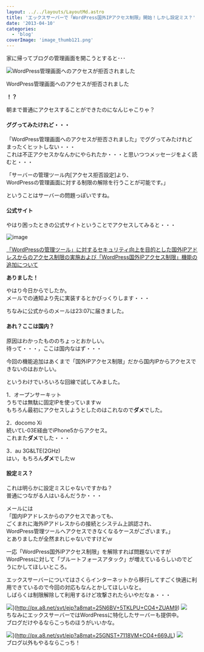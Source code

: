 ```yaml
---
layout: ../../layouts/LayoutMd.astro
title: 'エックスサーバーで「WordPress国外IPアクセス制限」開始！しかし設定ミス？'
date: '2013-04-10'
categories:
  - 'blog'
coverImage: 'image_thumb121.png'
---
```


家に帰ってブログの管理画面を開こうとすると･･･

![WordPress管理画面へのアクセスが拒否されました](/archive/images/image_thumb12.png 'WordPress管理画面へのアクセスが拒否されました')

WordPress管理画面へのアクセスが拒否されました

**！？**

朝まで普通にアクセスすることができたのになんじゃこりゃ？

#### ググってみたけれど・・・

「WordPress管理画面へのアクセスが拒否されました」でググってみたけれどまったくヒットしない・・・  
これは不正アクセスかなんかにやられたか・・・と思いつつメッセージをよく読むと・・・

「サーバーの管理ツール内\[アクセス拒否設定\]より、  
WordPressの管理画面に対する制限の解除を行うことが可能です。」

ということはサーバーの問題っぽいですね。

#### 公式サイト

やはり困ったときの公式サイトということでアクセスしてみると・・・

![image](/archive/images/image_thumb13.png 'image')

[「WordPressの管理ツール」に対するセキュリティ向上を目的とした国外IPアドレスからのアクセス制限の実施および「WordPress国外IPアクセス制限」機能の追加について](http://www.xserver.ne.jp/news_detail.php?view_id=1633)

**ありました！**

やはり今日からでしたか。  
メールでの通知より先に実装するとかびっくりします・・・

ちなみに公式からのメールは23:07に届きました。

#### あれ？ここは国内？

原因はわかったもののちょっとおかしい。  
待って・・・，ここは国内なはず・・・

今回の機能追加はあくまで「国外IPアクセス制限」だから国内IPからアクセスできないのはおかしい。

というわけでいろいろな回線で試してみました。

1．オープンサーキット  
うちでは無駄に固定IPを使っていますｗ  
もちろん最初にアクセスしようとしたのはこれなので**ダメ**でした。

2．docomo Xi  
続いてL-03E経由でiPhone5からアクセス。  
これまた**ダメ**でした・・・

3．au 3G&LTE(2GHz)  
はい，もちろん**ダメ**でしたｗ

#### 設定ミス？

これは明らかに設定ミスじゃないですかね？  
普通につながる人はいるんだうか・・・

メールには  
「国内IPアドレスからのアクセスであっても、  
ごくまれに海外IPアドレスからの接続とシステム上誤認され、  
WordPress管理ツールへアクセスできなくなるケースがございます。」  
とありましたが全然まれじゃないですけどｗ

一応「WordPress国外IPアクセス制限」を解除すれば問題ないですがWordPressに対して「ブルートフォースアタック」が増えているらしいのでどうにかしてほしいところ。

エックスサーバーについてはさくらインターネットから移行してすごく快適に利用できているので今回の対応もなんとかしてほしいなと。  
しばらくは制限解除して利用するけど攻撃されたらいやだなぁ・・・

![](http://www20.a8.net/svt/bgt?aid=130411723352&wid=001&eno=01&mid=s00000001642006020000&mc=1)](http://px.a8.net/svt/ejp?a8mat=25N6BV+5TKLPU+CO4+ZUAM9) ![](http://www17.a8.net/0.gif?a8mat=25N6BV+5TKLPU+CO4+ZUAM9)  
ちなみにエックスサーバーではWordPressに特化したサーバーも提供中。  
ブログだけやるならこっちのほうがいいかな。

![](http://www29.a8.net/svt/bgt?aid=130107773425&wid=001&eno=01&mid=s00000001642001037000&mc=1)](http://px.a8.net/svt/ejp?a8mat=25GNST+7118VM+CO4+669JL) ![](http://www14.a8.net/0.gif?a8mat=25GNST+7118VM+CO4+669JL)  
ブログ以外もやるならこっち！
